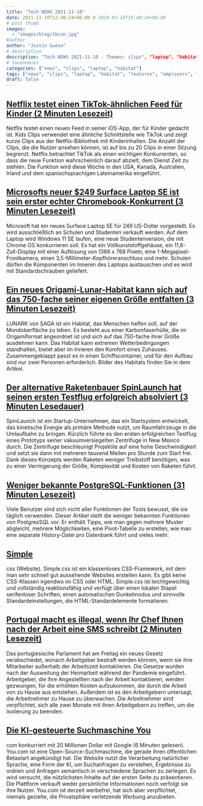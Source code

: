 ```yaml
---
title: "Tech NEWS 2021-11-10"
date: 2021-11-10T12:40:24+06:00 # 2020-03-14T15:40:24+06:00
# post thumb
images:
  - "images/blog/tbcon.jpg"
#author
author: "Justin Guese"
# description
description: "Tech NEWS 2021-11-10 - Themen: clips", "laptop", "habitat"
# Taxonomies
categories: ["news", "clips", "laptop", "habitat"]
tags: ["news", "clips", "laptop", "habitat", "features", "employers", "designed"]
draft: false
---
```


## [Netflix testet einen TikTok-ähnlichen Feed für Kinder (2 Minuten Lesezeit)](https://www.theverge.com/2021/11/9/22771727/netflix-kids-clips-tiktok-feed-fast-laughs-ios-app)

 Netflix testet einen neuen Feed in seiner iOS-App, der für Kinder gedacht ist. Kids Clips verwendet eine ähnliche Schnittstelle wie TikTok und zeigt kurze Clips aus der Netflix-Bibliothek mit Kinderinhalten. Die Anzahl der Clips, die die Nutzer ansehen können, ist auf bis zu 20 Clips in einer Sitzung begrenzt. Netflix betrachtet TikTok als einen wichtigen Konkurrenten, so dass die neue Funktion wahrscheinlich darauf abzielt, dem Dienst Zeit zu stehlen. Die Funktion wird diese Woche in den USA, Kanada, Australien, Irland und dem spanischsprachigen Lateinamerika eingeführt.

## [Microsofts neuer $249 Surface Laptop SE ist sein erster echter Chromebook-Konkurrent (3 Minuten Lesezeit)](https://www.theverge.com/2021/11/9/22771778/microsoft-surface-laptop-se-features-price-release-date)

 Microsoft hat ein neues Surface Laptop SE für 249 US-Dollar vorgestellt. Es wird ausschließlich an Schulen und Studenten verkauft werden. Auf dem Laptop wird Windows 11 SE laufen, eine neue Studentenversion, die mit Chrome OS konkurrieren soll. Es hat ein Vollkunststoffgehäuse, ein 11,6-Zoll-Display mit einer Auflösung von 1366 x 768 Pixeln, eine 1-Megapixel-Frontkamera, einen 3,5-Millimeter-Kopfhöreranschluss und mehr. Schulen dürfen die Komponenten im Inneren des Laptops austauschen und es wird mit Standardschrauben geliefert.

## [Ein neues Origami-Lunar-Habitat kann sich auf das 750-fache seiner eigenen Größe entfalten (3 Minuten Lesezeit)](https://interestingengineering.com/a-new-origami-lunar-habitat-can-unfold-into-750-times-its-own-size?)

 LUNARK von SAGA ist ein Habitat, das Menschen helfen soll, auf der Mondoberfläche zu leben. Es besteht aus einer Karbonfaserhülle, die im Origamiformat angeordnet ist und sich auf das 750-fache ihrer Größe ausdehnen kann. Das Habitat kann extremen Wetterbedingungen standhalten, bietet aber im Inneren den Komfort eines Zuhauses. Zusammengeklappt passt es in einen Schiffscontainer, und für den Aufbau sind nur zwei Personen erforderlich. Bilder des Habitats finden Sie in dem Artikel.

## [Der alternative Raketenbauer SpinLaunch hat seinen ersten Testflug erfolgreich absolviert (3 Minuten Lesedauer)](https://www.cnbc.com/2021/11/09/spinlaunch-completes-first-test-flight-of-alternative-rocket.html)

 SpinLaunch ist ein Startup-Unternehmen, das ein Startsystem entwickelt, das kinetische Energie als primäre Methode nutzt, um Raumfahrzeuge in die Umlaufbahn zu bringen. Kürzlich führte es den ersten erfolgreichen Testflug eines Prototyps seiner vakuumversiegelten Zentrifuge in New Mexico durch. Die Zentrifuge beschleunigt Projektile auf eine hohe Geschwindigkeit und setzt sie dann mit mehreren tausend Meilen pro Stunde zum Start frei. Dank dieses Konzepts werden Raketen weniger Treibstoff benötigen, was zu einer Verringerung der Größe, Komplexität und Kosten von Raketen führt.

## [Weniger bekannte PostgreSQL-Funktionen (31 Minuten Lesezeit)](https://hakibenita.com/postgresql-unknown-features)

 Viele Benutzer sind sich nicht aller Funktionen der Tools bewusst, die sie täglich verwenden. Dieser Artikel stellt die weniger bekannten Funktionen von PostgresSQL vor. Er enthält Tipps, wie man gegen mehrere Muster abgleicht, mehrere Möglichkeiten, eine Pivot-Tabelle zu erstellen, wie man eine separate History-Datei pro Datenbank führt und vieles mehr.

## [Simple](https://simplecss.org/)

css (Website). Simple.css ist ein klassenloses CSS-Framework, mit dem man sehr schnell gut aussehende Websites erstellen kann. Es gibt keine CSS-Klassen irgendwo im CSS oder HTML. Simple.css ist leichtgewichtig und vollständig reaktionsfähig und verfügt über einen lokalen Stapel serifenloser Schriften, einen automatischen Dunkelmodus und sinnvolle Standardeinstellungen, die HTML-Standardelemente formatieren.

## [Portugal macht es illegal, wenn Ihr Chef Ihnen nach der Arbeit eine SMS schreibt (2 Minuten Lesezeit)](https://www.vice.com/en/article/pkpdan/portugal-makes-it-illegal-for-your-boss-to-text-you-after-work)

 Das portugiesische Parlament hat am Freitag ein neues Gesetz verabschiedet, wonach Arbeitgeber bestraft werden können, wenn sie ihre Mitarbeiter außerhalb der Arbeitszeit kontaktieren. Die Gesetze wurden nach der Ausweitung der Heimarbeit während der Pandemie eingeführt. Arbeitgeber, die ihre Angestellten nach der Arbeit kontaktieren, werden gezwungen, für die erhöhten Kosten aufzukommen, die durch die Arbeit von zu Hause aus entstehen. Außerdem ist es den Arbeitgebern untersagt, die Arbeitnehmer zu Hause zu überwachen. Die Arbeitnehmer sind verpflichtet, sich alle zwei Monate mit ihren Arbeitgebern zu treffen, um die Isolierung zu beenden.

## [Die KI-gesteuerte Suchmaschine You](https://venturebeat.com/2021/11/09/ai-driven-search-engine-you-com-takes-on-google-with-20m/)

com konkurriert mit 20 Millionen Dollar mit Google (6 Minuten gelesen). You.com ist eine Open-Source-Suchmaschine, die gerade ihren öffentlichen Betastart angekündigt hat. Die Website nutzt die Verarbeitung natürlicher Sprache, eine Form der KI, um Suchanfragen zu verstehen, Ergebnisse zu ordnen und Anfragen semantisch in verschiedene Sprachen zu zerlegen. Es wird versucht, die nützlichsten Inhalte auf der ersten Seite zu präsentieren. Die Plattform verkauft weder persönliche Informationen noch verfolgt sie ihre Nutzer. You.com ist derzeit werbefrei, hat sich aber verpflichtet, niemals gezielte, die Privatsphäre verletzende Werbung anzubieten.

